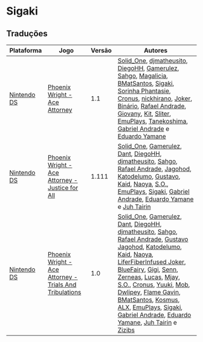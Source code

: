 # Sigaki

## Traduções

| Plataforma | Jogo | Versão | Autores |
| ----------- | ----------- | ----------- | ----------- |
| [Nintendo DS](../../traducoes/nintendo-ds/) | [Phoenix Wright - Ace Attorney](../../traducoes/nintendo-ds/phoenix-wright-ace-attorney_solid_one-et-al/) | 1.1 | [Solid\_One](../../autores/solid_one/), [djmatheusito](../../autores/djmatheusito/), [DiegoHH](../../autores/diegohh/), [Gamerulez](../../autores/gamerulez/), [Sahgo](../../autores/sahgo/), [Magalicia](../../autores/magalicia/), [BMatSantos](../../autores/bmatsantos/), [Sigaki](../../autores/sigaki/), [Sorinha Phantasie](../../autores/sorinha-phantasie/), [Cronus](../../autores/cronus/), [nickhirano](../../autores/nickhirano/), [Joker](../../autores/joker/), [Binário](../../autores/binario/), [Rafael Andrade](../../autores/rafael-andrade/), [Giovany](../../autores/giovany/), [Kit](../../autores/kit/), [Sliter](../../autores/sliter/), [EmuPlays](../../autores/emuplays/), [Tanekoshima](../../autores/tanekoshima/), [Gabriel Andrade](../../autores/gabriel-andrade/) e [Eduardo Yamane](../../autores/eduardo-yamane/) |
| [Nintendo DS](../../traducoes/nintendo-ds/) | [Phoenix Wright - Ace Attorney - Justice for All](../../traducoes/nintendo-ds/phoenix-wright-ace-attorney-justice-for-all_solid_one-et-al/) | 1.111 | [Solid\_One](../../autores/solid_one/), [Gamerulez](../../autores/gamerulez/), [Dant](../../autores/dant/), [DiegoHH](../../autores/diegohh/), [djmatheusito](../../autores/djmatheusito/), [Sahgo](../../autores/sahgo/), [Rafael Andrade](../../autores/rafael-andrade/), [Jagohod](../../autores/jagohod/), [Katodelumo](../../autores/katodelumo/), [Gustavo](../../autores/gustavo/), [Kaid](../../autores/kaid/), [Naoya](../../autores/naoya/), [S\.O\.](../../autores/so/), [EmuPlays](../../autores/emuplays/), [Sigaki](../../autores/sigaki/), [Gabriel Andrade](../../autores/gabriel-andrade/), [Eduardo Yamane](../../autores/eduardo-yamane/) e [Juh Tairin](../../autores/juh-tairin/) |
| [Nintendo DS](../../traducoes/nintendo-ds/) | [Phoenix Wright - Ace Attorney - Trials And Tribulations](../../traducoes/nintendo-ds/phoenix-wright-ace-attorney-trials-and-tribulations_solid_one-et-al/) | 1.0 | [Solid\_One](../../autores/solid_one/), [Gamerulez](../../autores/gamerulez/), [Dant](../../autores/dant/), [DiegoHH](../../autores/diegohh/), [djmatheusito](../../autores/djmatheusito/), [Sahgo](../../autores/sahgo/), [Rafael Andrade](../../autores/rafael-andrade/), [Gustavo Jagohod](../../autores/gustavo-jagohod/), [Katodelumo](../../autores/katodelumo/), [Kaid](../../autores/kaid/), [Naoya](../../autores/naoya/), [LiferFiberInfused Joker](../../autores/liferfiberinfused-joker/), [BlueFairy](../../autores/bluefairy/), [Gigi](../../autores/gigi/), [Senn](../../autores/senn/), [Zerneas](../../autores/zerneas/), [Lucas](../../autores/lucas/), [Mjay](../../autores/mjay/), [S\.O\.](../../autores/so/), [Cronus](../../autores/cronus/), [Yuuki](../../autores/yuuki/), [Mob](../../autores/mob/), [Dwlipey](../../autores/dwlipey/), [Flame Gavin](../../autores/flame-gavin/), [BMatSantos](../../autores/bmatsantos/), [Kosmus](../../autores/kosmus/), [ALX](../../autores/alx/), [EmuPlays](../../autores/emuplays/), [Sigaki](../../autores/sigaki/), [Gabriel Andrade](../../autores/gabriel-andrade/), [Eduardo Yamane](../../autores/eduardo-yamane/), [Juh Tairin](../../autores/juh-tairin/) e [Zizibs](../../autores/zizibs/) |